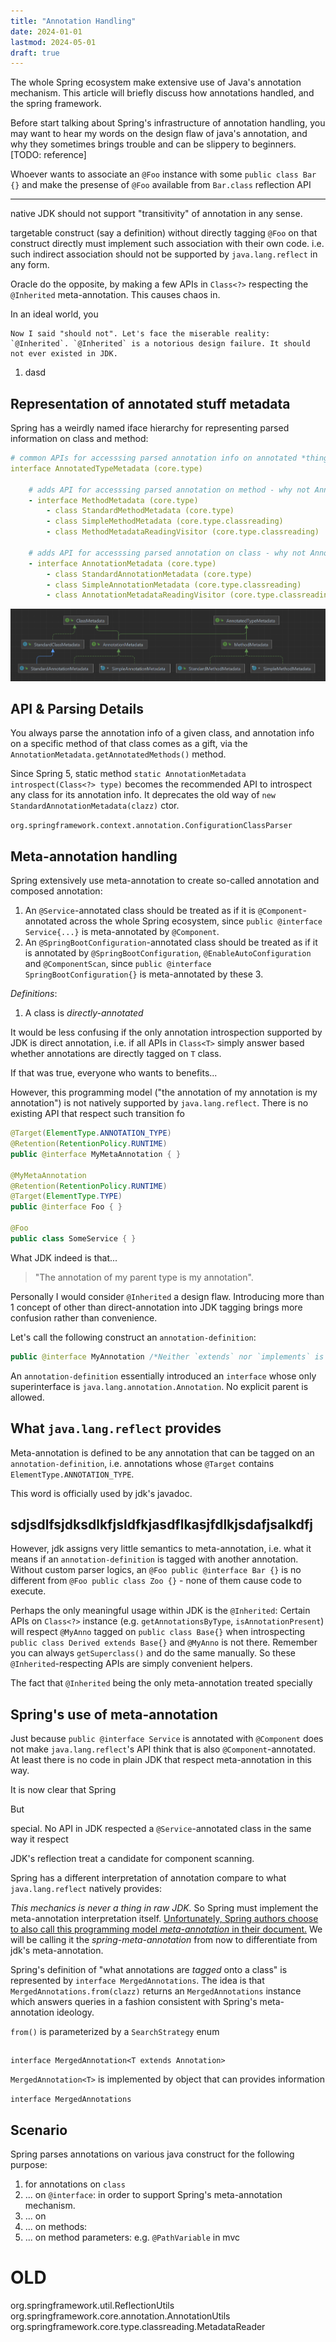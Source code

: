 ```yaml
---
title: "Annotation Handling"
date: 2024-01-01
lastmod: 2024-05-01
draft: true
---
```


The whole Spring ecosystem make extensive use of Java's annotation mechanism. This article will briefly discuss how annotations handled, and the spring framework.

Before start talking about Spring's infrastructure of annotation handling, you may want to hear my words on the design flaw of java's annotation, and why they sometimes brings trouble and can be slippery to beginners. [TODO: reference]

<!--

-->

Whoever wants to associate an `@Foo` instance with some `public class Bar {}` and make the presense of `@Foo` available from `Bar.class` reflection API 

---

native JDK should not support "transitivity" of annotation in any sense.


targetable construct (say a  definition) without directly tagging `@Foo` on that construct directly must implement such association with their own code. i.e. such indirect association should not be supported by `java.lang.reflect` in any form.

Oracle do the opposite, by making a few APIs in `Class<?>` respecting the `@Inherited` meta-annotation.
This causes chaos in.

 In an ideal world, you 

    Now I said "should not". Let's face the miserable reality: `@Inherited`. `@Inherited` is a notorious design failure. It should not ever existed in JDK.

1. dasd

## Representation of annotated stuff metadata

Spring has a weirdly named iface hierarchy for representing parsed information on class and method:

```yml
# common APIs for accesssing parsed annotation info on annotated *things* in java,
interface AnnotatedTypeMetadata (core.type)

    # adds API for accesssing parsed annotation on method - why not AnnotatedMethodMetadata??
    - interface MethodMetadata (core.type)             
        - class StandardMethodMetadata (core.type)
        - class SimpleMethodMetadata (core.type.classreading)
        - class MethodMetadataReadingVisitor (core.type.classreading)

    # adds API for accesssing parsed annotation on class - why not AnnotatedClassMetadata??
    - interface AnnotationMetadata (core.type)
        - class StandardAnnotationMetadata (core.type)
        - class SimpleAnnotationMetadata (core.type.classreading)
        - class AnnotationMetadataReadingVisitor (core.type.classreading)
```

![](./AnnotatedTypeMetadata.png)

## API & Parsing Details

You always parse the annotation info of a given class, and annotation info on a specific method of that class comes as a gift,
via the `AnnotationMetadata.getAnnotatedMethods()` method.

Since Spring 5, static method `static AnnotationMetadata introspect(Class<?> type)` becomes the recommended API to introspect
any class for its annotation info. It deprecates the old way of `new StandardAnnotationMetadata(clazz)` ctor.

`org.springframework.context.annotation.ConfigurationClassParser`

## Meta-annotation handling

Spring extensively use meta-annotation to create so-called annotation and composed annotation:
1. An `@Service`-annotated class should be treated as if it is `@Component`-annotated across the whole Spring ecosystem,
since `public @interface Service{...}` is meta-annotated by `@Component`.
2. An `@SpringBootConfiguration`-annotated class should be treated as if it is
 annotated by `@SpringBootConfiguration`, `@EnableAutoConfiguration` and `@ComponentScan`, 
 since `public @interface SpringBootConfiguration{}` is meta-annotated by these 3.

*Definitions*:
1. A class is *directly-annotated* 

It would be less confusing if the only annotation introspection supported by JDK is direct annotation, i.e.
if all APIs in `Class<T>` simply answer based whether annotations are directly tagged on `T` class.

If that was true, everyone who wants to benefits...

However, this programming model ("the annotation of my annotation is my annotation") is not natively supported by `java.lang.reflect`.
There is no existing API that respect such transition fo 

```java
@Target(ElementType.ANNOTATION_TYPE)
@Retention(RetentionPolicy.RUNTIME)
public @interface MyMetaAnnotation { }

@MyMetaAnnotation
@Retention(RetentionPolicy.RUNTIME)
@Target(ElementType.TYPE)
public @interface Foo { }

@Foo
public class SomeService { }
```

What JDK indeed is that...

> "The annotation of my parent type is my annotation".

Personally I would consider `@Inherited` a design flaw.
Introducing more than 1 concept of other than direct-annotation into JDK tagging brings more confusion rather than convenience.



Let's call the following construct an `annotation-definition`:

```java
public @interface MyAnnotation /*Neither `extends` nor `implements` is allowed there.*/ {}
```

An `annotation-definition` essentially introduced an `interface` whose only superinterface is `java.lang.annotation.Annotation`.
No explicit parent is allowed.

## What `java.lang.reflect` provides

Meta-annotation is defined to be any annotation that can be tagged on an `annotation-definition`,
i.e. annotations whose `@Target` contains `ElementType.ANNOTATION_TYPE`.

This word is officially used by jdk's javadoc.

## sdjsdlfsjdksdlkfjsldfkjasdflkasjfdlkjsdafjsalkdfj

However, jdk assigns very little semantics to meta-annotation,
i.e. what it means if an `annotation-definition` is tagged with another annotation.
Without custom parser logics, an `@Foo public @interface Bar {}` is no different from `@Foo public class Zoo {}` - none of them cause code to execute.

Perhaps the only meaningful usage within JDK is the `@Inherited`:
Certain APIs on `Class<?>` instance (e.g. `getAnnotationsByType`, `isAnnotationPresent`)
will respect `@MyAnno` tagged on `public class Base{}` when introspecting `public class Derived extends Base{}`
and `@MyAnno` is not there. 
Remember you can always `getSuperclass()` and do the same manually. So these `@Inherited`-respecting APIs
are simply convenient helpers.

The fact that `@Inherited` being the only meta-annotation treated specially

## Spring's use of meta-annotation

Just because `public @interface Service` is annotated with `@Component` does not make `java.lang.reflect`'s API think
that  is also `@Component`-annotated.
At least there is no code in plain JDK that respect meta-annotation in this way.

It is now clear that Spring 

But 

 special. No API in JDK respected a `@Service`-annotated class in the same way it respect

JDK's reflection
treat  a candidate for component scanning.

Spring has a different interpretation of annotation compare to what `java.lang.reflect` natively provides:

*This mechanics is never a thing in raw JDK.*
So Spring must implement the meta-annotation interpretation itself.
[Unfortunately, Spring authors choose to also call this programming model *meta-annotation* in their document.](https://docs.spring.io/spring-framework/docs/5.3.24/reference/html/core.html#beans-meta-annotations)
We will be calling it the *spring-meta-annotation* from now to differentiate from jdk's meta-annotation.

Spring's definition of "what annotations are *tagged* onto a class" is represented by `interface MergedAnnotations`.
The idea is that `MergedAnnotations.from(clazz)` returns an `MergedAnnotations` instance 
which answers queries in a fashion consistent with Spring's meta-annotation ideology.

`from()` is parameterized by a `SearchStrategy` enum

```java

```

`interface MergedAnnotation<T extends Annotation>` 

`MergedAnnotation<T>` is implemented by object that can provides information

`interface MergedAnnotations`

## Scenario

Spring parses annotations on various java construct for the following purpose:
1. for annotations on `class`
2. ... on `@interface`: in order to support Spring's meta-annotation mechanism.
3. ... on 
4. ... on methods:
5. ... on method parameters: e.g. `@PathVariable` in mvc






OLD
===============================================================
org.springframework.util.ReflectionUtils
org.springframework.core.annotation.AnnotationUtils
org.springframework.core.type.classreading.MetadataReader


